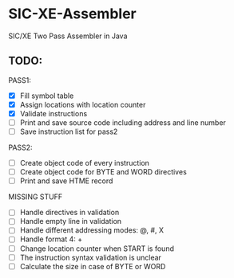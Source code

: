 # SIC-XE-Assembler
SIC/XE Two Pass Assembler in Java

## TODO:
PASS1:
- [x] Fill symbol table
- [x] Assign locations with location counter
- [x] Validate instructions
- [ ] Print and save source code including address and line number
- [ ] Save instruction list for pass2

PASS2:
- [ ] Create object code of every instruction
- [ ] Create object code for BYTE and WORD directives
- [ ] Print and save HTME record

MISSING STUFF
- [ ] Handle directives in validation
- [ ] Handle empty line in validation
- [ ] Handle different addressing modes: @, #, X
- [ ] Handle format 4: +
- [ ] Change location counter when START is found
- [ ] The instruction syntax validation is unclear
- [ ] Calculate the size in case of BYTE or WORD

